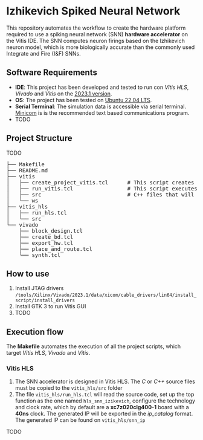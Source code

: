 # Izhikevich Spiked Neural Network
This repository automates the workflow to create the hardware platform required to use a spiking neural network (SNN) **hardware accelerator** on the Vitis IDE. The SNN computes neuron firings based on the Izhikevich neuron model, which is more biologically accurate than the commonly used Integrate and Fire (I&F) SNNs.

## Software Requirements
* **IDE**: This project has been developed and tested to run con *Vitis HLS*, *Vivado* and *Vitis* on the [2023.1 version](https://www.xilinx.com/support/download/index.html/content/xilinx/en/downloadNav/vivado-design-tools/2023-1.html).
* **OS**: The project has been tested on [Ubuntu 22.04 LTS](https://ubuntu.com/download/desktop).
* **Serial Terminal**: The simulation data is accessible via serial terminal. [Minicom](https://help.ubuntu.com/community/Minicom) is is the recommended text based communications program.
* TODO

## Project Structure
TODO
<pre>
├── Makefile                                    
├── README.md                                
├── vitis
│   ├── create_project_vitis.tcl      # This script creates the Vitis workspace (App and Platform)
│   ├── run_vitis.tcl                 # This script executes the App in the PYNQ board
│   ├── src                           # C++ files that will be executed on the board CPU
│   └── ws                               
├── vitis_hls
│   ├── run_hls.tcl                      
│   └── src                              
└── vivado                               
    ├── block_design.tcl                 
    ├── create_bd.tcl                    
    ├── export_hw.tcl                    
    ├── place_and_route.tcl              
    └── synth.tcl                        
</pre>
## How to use
1. Install JTAG drivers `/tools/Xilinx/Vivado/2023.1/data/xicom/cable_drivers/lin64/install_script/install_drivers`
2. Install GTK 3 to run Vitis GUI
2. TODO

## Execution flow
The **Makefile** automates the execution of all the project scripts, which target *Vitis HLS*, *Vivado* and *Vitis*. 

### Vitis HLS
1. The SNN accelerator is designed in Vitis HLS. The *C* or *C++* source files must be copied to the `vitis_hls/src` folder
2. The file `vitis_hls/run_hls.tcl` will read the source code, set up the top function as the one named `hls_snn_izikevich`, configure the technology and clock rate, which by default are a **xc7z020clg400-1** board with a **40ns** clock. The generated IP will be exported in the *ip_catalog* format. The generated IP can be found on `vitis_hls/snn_ip`

TODO